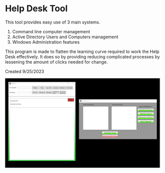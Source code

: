 # Help Desk Tool
This tool provides easy use of 3 main systems.

1. Command line computer management
2. Active Directory Users and Computers management
3. Windows Administration features

This program is made to flatten the learning curve required to work the Help Desk effectively.
It does so by providing reducing complicated processes by lessening the amount of clicks needed for change.

Created 9/25/2023

<img src="Screenshot 2023-11-06 071837.png" width="700"/>

